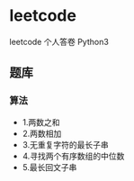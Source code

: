 # leetcode
leetcode 个人答卷 Python3


## 题库
### 算法
- 1.两数之和
- 2.两数相加
- 3.无重复字符的最长子串
- 4.寻找两个有序数组的中位数
- 5.最长回文子串